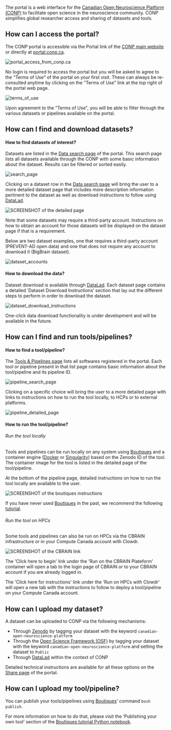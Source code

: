 The portal is a web interface for the [Canadian Open Neuroscience Platform (CONP)](https://conp.ca) to facilitate open science in the neuroscience community. CONP simplifies global researcher access and sharing of datasets and tools.

## How can I access the portal?

The CONP portal is accessible via the Portal link of the [CONP main website](https://conp.ca) or directly at [portal.conp.ca](https://portal.conp.ca).

![portal_access_from_conp.ca](https://raw.githubusercontent.com/CONP-PCNO/conp-documentation/master/img/Portal_access_from_conp.ca.png)

No login is required to access the portal but you will be asked to agree to the "Terms of Use" of the portal on your first visit. These can always be re-consulted anytime by clicking on the "Terms of Use" link at the top right of the portal web page.

![terms_of_use](https://raw.githubusercontent.com/CONP-PCNO/conp-documentation/master/img/Terms_of_use.png)

Upon agreement to the "Terms of Use", you will be able to filter through the various datasets or pipelines available on the portal. 

## How can I find and download datasets?

#### How to find datasets of interest?

Datasets are listed in the [Data search page](https://portal.conp.ca/search) of the portal. This search page lists all datasets available through the CONP with some basic information about the dataset. Results can be filtered or sorted easily. 

![search_page](https://raw.githubusercontent.com/CONP-PCNO/conp-documentation/master/img/Data_search_page.png)


Clicking on a dataset row in the [Data search page](https://portal.conp.ca/search) will bring the user to a more detailed dataset page that includes more description information pertinent to the dataset as well as download instructions to follow using [DataLad](http://www.datalad.org).

![SCREENSHOT of the detailed page](https://raw.githubusercontent.com/CONP-PCNO/conp-documentation/master/img/Dataset_detailed_page.png)

Note that some datasets may require a third-party account. Instructions on how to obtain an account for those datasets will be displayed on the dataset page if that is a requirement. 

Below are two dataset examples, one that requires a third-party account (PREVENT-AD open data) and one that does not require any account to download it (BigBrain dataset).

![dataset_accounts](https://raw.githubusercontent.com/CONP-PCNO/conp-documentation/master/img/Dataset_accounts.png)

#### How to download the data?

Dataset download is available through [DataLad](http://www.datalad.org). Each dataset page contains a detailed ‘Dataset Download Instructions’ section that lay out the different steps to perform in order to download the dataset. 

![dataset_download_instructions](https://raw.githubusercontent.com/CONP-PCNO/conp-documentation/master/img/Dataset_download_instructions.png)

One-click data download functionality is under development and will be available in the future. 


## How can I find and run tools/pipelines?

#### How to find a tool/pipeline?

The [Tools & Pipelines page](https://portal.conp.ca/pipelines) lists all softwares registered in the portal. Each tool or pipeline present in that list page contains basic information about the tool/pipeline and its pipeline ID. 

![pipeline_search_page](https://raw.githubusercontent.com/CONP-PCNO/conp-documentation/master/img/Pipeline_search_page.png)

Clicking on a specific choice will bring the user to a more detailed page with links to instructions on how to run the tool locally, to HCPs or to external platforms.

![pipeline_detailed_page](https://raw.githubusercontent.com/CONP-PCNO/conp-documentation/master/img/Pipeline_detailed_page.png)


#### How to run the tool/pipeline?

###### Run the tool locally

Tools and pipelines can be run locally on any system using [Boutiques](https://boutiques.github.io) and a container engine ([Docker](http://www.docker.com) or [Singularity](https://sylabs.io/docs)) based on the Zenodo ID of the tool. The container image for the tool is listed in the detailed page of the tool/pipeline. 

At the bottom of the pipeline page, detailed instructions on how to run the tool locally are available to the user. 

![SCREENSHOT of the boutiques instructions](https://raw.githubusercontent.com/CONP-PCNO/conp-documentation/master/img/Boutiques_instructions.png)

If you have never used [Boutiques](https://boutiques.github.io) in the past, we recommend the following [tutorial](https://nbviewer.jupyter.org/github/boutiques/tutorial/blob/master/notebooks/boutiques-tutorial.ipynb#reusing_tools).

###### Run the tool on HPCs

Some tools and pipelines can also be run on HPCs via the CBRAIN infrastructure or in your Compute Canada account with Clowdr. 

![SCREENSHOT of the CBRAIN link](https://raw.githubusercontent.com/CONP-PCNO/conp-documentation/master/img/CBRAIN_link_highlighted.png)

The 'Click here to begin' link under the 'Run on the CBRAIN Plateform' container will open a tab to the login page of CBRAIN or to your CBRAIN account if you are already logged in. 

The 'Click here for instructions' link under the 'Run on HPCs with Clowdr' will open a new tab with the instructions to follow to deploy a tool/pipeline on your Compute Canada account. 


## How can I upload my dataset?

A dataset can be uploaded to CONP via the following mechanisms:

- Through [Zenodo](https://zenodo.org) by tagging your dataset with the keyword `canadian-open-neuroscience-platform`
- Through the [Open Science Framework (OSF)](https://osf.io) by tagging your dataset with the keyword `canadian-open-neuroscience-platform` and setting the dataset to `Public`
- Through [DataLad](http://www.datalad.org) within the context of CONP

Detailed technical instructions are available for all these options on the [Share page](https://portal.conp.ca/share) of the portal.


## How can I upload my tool/pipeline?

You can publish your tools/pipelines using [Boutiques](https://boutiques.github.io)’ command `bosh publish`. 

For more information on how to do that, please visit the ‘Publishing your own tool’ section of the [Boutiques tutorial Python notebook](https://github.com/boutiques/tutorial/blob/master/notebooks/boutiques-tutorial.ipynb). 
